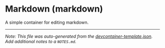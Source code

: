 
# Markdown (markdown)

A simple container for editing markdown.





---

_Note: This file was auto-generated from the [devcontainer-template.json](https://github.com/ecampuslearning/ProjectOperation/blob/main/src/markdown/devcontainer-template.json).  Add additional notes to a `NOTES.md`._

